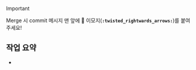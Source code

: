 > [!important]
> Merge 시 commit 메시지 맨 앞에 :twisted_rightwards_arrows: 이모지(**`:twisted_rightwards_arrows:`**)를 붙여주세요!

## 작업 요약

- 
